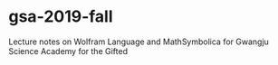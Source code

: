 # gsa-2019-fall
Lecture notes on Wolfram Language and MathSymbolica for Gwangju Science Academy for the Gifted
